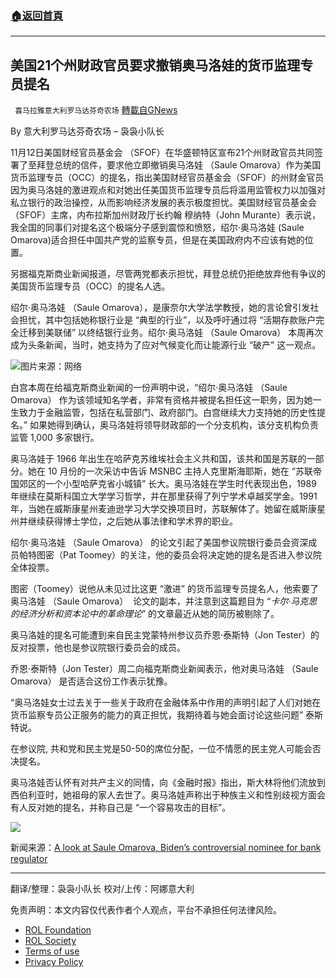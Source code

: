 ###  [:house:返回首頁](https://github.com/ourhimalayas/txt)
---


## 美国21个州财政官员要求撤销奥马洛娃的货币监理专员提名
` 喜马拉雅意大利罗马达芬奇农场` [轉載自GNews](https://gnews.org/zh-hans/1665714/)

By 意大利罗马达芬奇农场 – 袅袅小队长

11月12日美国财经官员基金会 （SFOF）在华盛顿特区宣布21个州财政官员共同签署了至拜登总统的信件，要求他立即撤销奥马洛娃 （Saule Omarova）作为美国货币监理专员（OCC）的提名，指出美国财经官员基金会（SFOF）的州财金官员因为奥马洛娃的激进观点和对她出任美国货币监理专员后将滥用监管权力以加强对私立银行的政治操控，从而影响经济发展的表示极度担忧。美国财经官员基金会（SFOF）主席，内布拉斯加州财政厅长约翰 穆纳特（John Murante）表示说，我全国的同事们对提名这个极端分子感到震惊和愤怒，绍尔·奥马洛娃 (Saule Omarova)适合担任中国共产党的监察专员，但是在美国政府内不应该有她的位置。

另据福克斯商业新闻报道，尽管两党都表示担忧，拜登总统仍拒绝放弃他有争议的美国货币监理专员（OCC）的提名人选。

绍尔·奥马洛娃 （Saule Omarova），是康奈尔大学法学教授，她的言论曾引发社会担忧，其中包括她称银行业是 “典型的行业”，以及呼吁通过将 “活期存款账户完全迁移到美联储” 以终结银行业务。绍尔·奥马洛娃 （Saule Omarova） 本周再次成为头条新闻，当时，她支持为了应对气候变化而让能源行业 “破产” 这一观点。

![](https://assets.gnews.org/wp-content/uploads/2021/11/23occ-omarova-superJumbo-1.jpg)图片来源：网络

白宫本周在给福克斯商业新闻的一份声明中说，“绍尔·奥马洛娃 （Saule Omarova） 作为该领域知名学者，非常有资格并被提名担任这一职务，因为她一生致力于金融监管，包括在私营部门、政府部门。白宫继续大力支持她的历史性提名。” 如果她得到确认，奥马洛娃将领导财政部的一个分支机构，该分支机构负责监管 1,000 多家银行。

奥马洛娃于 1966 年出生在哈萨克苏维埃社会主义共和国，该共和国是苏联的一部分。她在 10 月份的一次采访中告诉 MSNBC 主持人克里斯海耶斯，她在 “苏联帝国郊区的一个小型哈萨克省小城镇” 长大。奥马洛娃在学生时代表现出色，1989 年继续在莫斯科国立大学学习哲学，并在那里获得了列宁学术卓越奖学金。1991 年，当她在威斯康星州麦迪逊学习大学交换项目时，苏联解体了。她留在威斯康星州并继续获得博士学位，之后她从事法律和学术界的职业。

绍尔·奥马洛娃 （Saule Omarova） 的论文引起了美国参议院银行委员会资深成员帕特图密（Pat Toomey）的关注，他的委员会将决定她的提名是否进入参议院全体投票。

图密（Toomey）说他从未见过比这更 “激进” 的货币监理专员提名人，他索要了奥马洛娃 （Saule Omarova）  论文的副本，并注意到这篇题目为 “*卡尔·马克思的经济分析和资本论中的革命理论*” 的文章最近从她的简历被剔除了。

奥马洛娃的提名可能遭到来自民主党蒙特州参议员乔恩·泰斯特（Jon Tester）的反对投票，他也是参议院银行委员会的成员。

乔恩·泰斯特（Jon Tester）周二向福克斯商业新闻表示，他对奥马洛娃 （Saule Omarova） 是否适合这份工作表示犹豫。

“奥马洛娃女士过去关于一些关于政府在金融体系中作用的声明引起了人们对她在货币监察专员公正服务的能力的真正担忧，我期待着与她会面讨论这些问题” 泰斯特说。

在参议院, 共和党和民主党是50-50的席位分配，一位不情愿的民主党人可能会否决提名。

奥马洛娃否认怀有对共产主义的同情，向《金融时报》指出，斯大林将他们流放到西伯利亚时，她祖母的家人去世了。奥马洛娃声称出于种族主义和性别歧视方面会有人反对她的提名，并称自己是 “一个容易攻击的目标”。

![](https://assets.gnews.org/wp-content/uploads/2021/11/截屏2021-11-15-10.20.09.jpeg)

新闻来源：[A look at Saule Omarova, Biden’s controversial nominee for bank regulator](https://www.foxbusiness.com/politics/who-is-saule-omarova-controversial-nominee-for-bank-regulator)

* * *

翻译/整理：袅袅小队长
校对/上传：阿娜意大利

 

免责声明：本文内容仅代表作者个人观点，平台不承担任何法律风险。

- [ROL Foundation](https://rolfoundation.org/)
- [ROL Society](https://rolsociety.org/)
- [Terms of use](https://gnews.org/terms-of-use-3/)
- [Privacy Policy](https://gnews.org/privacy-policy/)
